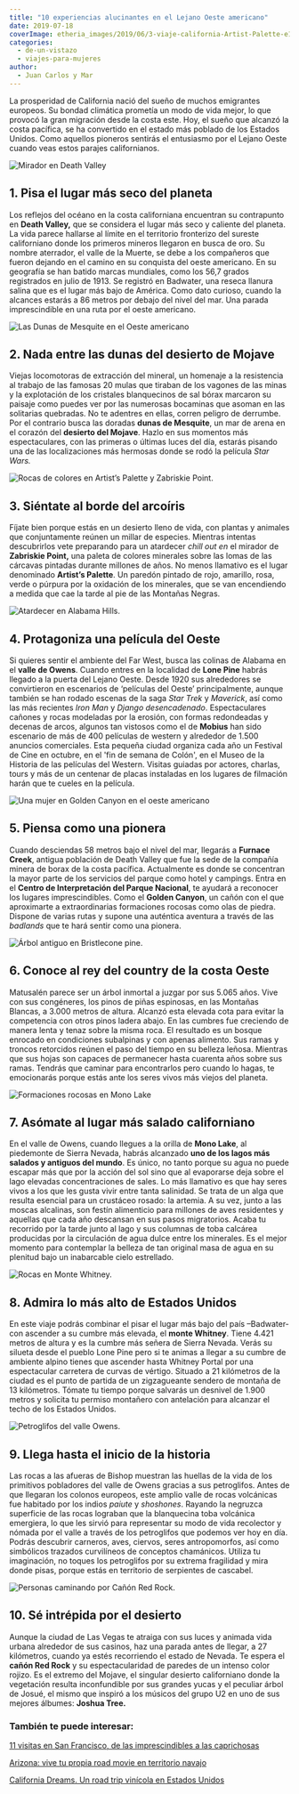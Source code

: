 ```yaml
---
title: "10 experiencias alucinantes en el Lejano Oeste americano"
date: 2019-07-18
coverImage: etheria_images/2019/06/3-viaje-california-Artist-Palette-e1562144658794.jpg
categories: 
  - de-un-vistazo
  - viajes-para-mujeres
author: 
  - Juan Carlos y Mar
---
```


La prosperidad de California nació del sueño de muchos emigrantes europeos. Su bondad 
climática prometía un modo de vida mejor, lo que provocó la gran migración desde la 
costa este. Hoy, el sueño que alcanzó la costa pacífica, se ha convertido en el estado 
más poblado de los Estados Unidos. Como aquellos pioneros sentirás el entusiasmo por el 
Lejano Oeste cuando veas estos parajes californianos. 

![Mirador en Death Valley](etheria_images/2019/06/1-viaje-california-death-valley-e1562143815966.jpg "Death Valley o valle de la Muerte.")

## 1\. Pisa el lugar más seco del planeta

Los reflejos del océano en la costa californiana encuentran su contrapunto en **Death 
Valley,** que se considera el lugar más seco y caliente del planeta. La vida parece 
hallarse al límite en el territorio fronterizo del sureste californiano donde los 
primeros mineros llegaron en busca de oro. Su nombre aterrador, el valle de la Muerte, 
se debe a los compañeros que fueron dejando en el camino en su conquista del oeste 
americano. En su geografía se han batido marcas mundiales, como los 56,7 grados 
registrados en julio de 1913. Se registró en Badwater, una reseca llanura salina que es 
el lugar más bajo de América. Como dato curioso, cuando la alcances estarás a 86 metros 
por debajo del nivel del mar. Una parada imprescindible en una ruta por el oeste 
americano. 

![Las Dunas de Mesquite en el Oeste americano](etheria_images/2019/06/2-viaje-california-dunas-mesquite-e1562144430370.jpg "Dunas Mesquite.")

## 2\. Nada entre las dunas del desierto de Mojave

Viejas locomotoras de extracción del mineral, un homenaje a la resistencia al trabajo de 
las famosas 20 mulas que tiraban de los vagones de las minas y la explotación de los 
cristales blanquecinos de sal bórax marcaron su paisaje como puedes ver por las 
numerosas bocaminas que asoman en las solitarias quebradas. No te adentres en ellas, 
corren peligro de derrumbe. Por el contrario busca las doradas **dunas de Mesquite**, un 
mar de arena en el corazón del **desierto del Mojave**. Hazlo en sus momentos más 
espectaculares, con las primeras o últimas luces del día, estarás pisando una de las 
localizaciones más hermosas donde se rodó la película _Star Wars._ 

![Rocas de colores en Artist’s Palette y Zabriskie Point.](etheria_images/2019/06/3-viaje-california-Artist-Palette-e1562144658794.jpg "Artist’s Palette y Zabriskie Point.")

## 3\. Siéntate al borde del arcoíris

Fíjate bien porque estás en un desierto lleno de vida, con plantas y animales que 
conjuntamente reúnen un millar de especies. Mientras intentas descubrirlos vete 
preparando para un atardecer _chill out en_ el mirador de **Zabriskie Point,** una 
paleta de colores minerales sobre las lomas de las cárcavas pintadas durante millones de 
años. No menos llamativo es el lugar denominado **Artist’s Palette**. Un paredón pintado 
de rojo, amarillo, rosa, verde o púrpura por la oxidación de los minerales, que se van 
encendiendo a medida que cae la tarde al pie de las Montañas Negras. 

![Atardecer en Alabama Hills.](etheria_images/2019/06/4-viaje-california-alabama-hill-peliculas-oeste-e1562144477460.jpg "Alabama Hills.")

## 4\. Protagoniza una película del Oeste

Si quieres sentir el ambiente del Far West, busca las colinas de Alabama en el **valle 
de Owens**. Cuando entres en la localidad de **Lone Pine** habrás llegado a la puerta 
del Lejano Oeste. Desde 1920 sus alrededores se convirtieron en escenarios de ‘películas 
del Oeste’ principalmente, aunque también se han rodado escenas de la saga _Star Trek_ y 
_Maverick_, así como las más recientes _Iron Man_ y _Django desencadenado_. 
Espectaculares cañones y rocas modeladas por la erosión, con formas redondeadas y 
decenas de arcos, algunos tan vistosos como el de **Mobius** han sido escenario de más 
de 400 películas de western y alrededor de 1.500 anuncios comerciales. Esta pequeña 
ciudad organiza cada año un Festival de Cine en octubre, en el 'fin de semana de Colón', 
en el Museo de la Historia de las películas del Western. Visitas guiadas por actores, 
charlas, tours y más de un centenar de placas instaladas en los lugares de filmación 
harán que te cueles en la película. 

![Una mujer en Golden Canyon en el oeste americano](etheria_images/2019/06/5-viaje-california-golden-canyon-e1562144497542.jpg "Golden Canyon.")

## 5\. Piensa como una pionera

Cuando desciendas 58 metros bajo el nivel del mar, llegarás a **Furnace Creek**, antigua 
población de Death Valley que fue la sede de la compañía minera de borax de la costa 
pacífica. Actualmente es donde se concentran la mayor parte de los servicios del parque 
como hotel y campings. Entra en el **Centro de Interpretación del Parque Nacional**, te 
ayudará a reconocer los lugares imprescindibles. Como el **Golden Canyon**, un cañón con 
el que aproximarte a extraordinarias formaciones rocosas como olas de piedra. Dispone de 
varias rutas y supone una auténtica aventura a través de las _badlands_ que te hará 
sentir como una pionera. 

![Árbol antiguo en Bristlecone pine.](etheria_images/2019/06/6-viaje-california-bristlecone-pine-e1562144517238.jpg "Bristlecone pine.")

## 6\. Conoce al rey del country de la costa Oeste

Matusalén parece ser un árbol inmortal a juzgar por sus 5.065 años. Vive con sus 
congéneres, los pinos de piñas espinosas, en las Montañas Blancas, a 3.000 metros de 
altura. Alcanzó esta elevada cota para evitar la competencia con otros pinos ladera 
abajo. En las cumbres fue creciendo de manera lenta y tenaz sobre la misma roca. El 
resultado es un bosque enrocado en condiciones subalpinas y con apenas alimento. Sus 
ramas y troncos retorcidos reúnen el paso del tiempo en su belleza leñosa. Mientras que 
sus hojas son capaces de permanecer hasta cuarenta años sobre sus ramas. Tendrás que 
caminar para encontrarlos pero cuando lo hagas, te emocionarás porque estás ante los 
seres vivos más viejos del planeta. 

![Formaciones rocosas en Mono Lake](etheria_images/2019/06/7-viaje-california-Mono-Lake-2-e1562144546976.jpg "Mono Lake.")

## 7\. Asómate al lugar más salado californiano

En el valle de Owens, cuando llegues a la orilla de **Mono Lake**, al piedemonte de 
Sierra Nevada, habrás alcanzado **uno de los lagos más salados y antiguos del mundo**. 
Es único, no tanto porque su agua no puede escapar más que por la acción del sol sino 
que al evaporarse deja sobre el lago elevadas concentraciones de sales. Lo más llamativo 
es que hay seres vivos a los que les gusta vivir entre tanta salinidad. Se trata de un 
alga que resulta esencial para un crustáceo rosado: la artemia. A su vez, junto a las 
moscas alcalinas, son festín alimenticio para millones de aves residentes y aquellas que 
cada año descansan en sus pasos migratorios. Acaba tu recorrido por la tarde junto al 
lago y sus columnas de toba calcárea producidas por la circulación de agua dulce entre 
los minerales. Es el mejor momento para contemplar la belleza de tan original masa de 
agua en su plenitud bajo un inabarcable cielo estrellado. 

![Rocas en Monte Whitney.](etheria_images/2019/06/8-viaje-california-monte-whitney-e1562144561935.jpg "Monte Whitney.")

## 8\. Admira lo más alto de Estados Unidos

En este viaje podrás combinar el pisar el lugar más bajo del país –Badwater- con 
ascender a su cumbre más elevada, el **monte Whitney**. Tiene 4.421 metros de altura y 
es la cumbre más señera de Sierra Nevada. Verás su silueta desde el pueblo Lone Pine 
pero si te animas a llegar a su cumbre de ambiente alpino tienes que ascender hasta 
Whitney Portal por una espectacular carretera de curvas de vértigo. Situado a 21 
kilómetros de la ciudad es el punto de partida de un zigzagueante sendero de montaña de 
13 kilómetros. Tómate tu tiempo porque salvarás un desnivel de 1.900 metros y solicita 
tu permiso montañero con antelación para alcanzar el techo de los Estados Unidos. 

![Petroglifos del valle Owens.](etheria_images/2019/06/9-viaje-california-petroglifos-valle-owens-e1562144582633.jpg "Petroglifos del valle Owens.")

## 9\. Llega hasta el inicio de la historia

Las rocas a las afueras de Bishop muestran las huellas de la vida de los primitivos 
pobladores del valle de Owens gracias a sus petroglifos. Antes de que llegaran los 
colonos europeos, este amplio valle de rocas volcánicas fue habitado por los indios 
_paiute_ y _shoshones_. Rayando la negruzca superficie de las rocas lograban que la 
blanquecina toba volcánica emergiera, lo que les sirvió para representar su modo de vida 
recolector y nómada por el valle a través de los petroglifos que podemos ver hoy en día. 
Podrás descubrir carneros, aves, ciervos, seres antropomorfos, así como simbólicos 
trazados curvilíneos de conceptos chamánicos. Utiliza tu imaginación, no toques los 
petroglifos por su extrema fragilidad y mira donde pisas, porque estás en territorio de 
serpientes de cascabel. 

![Personas caminando por Cañón Red Rock.](etheria_images/2019/06/10-viaje-california-las-vegas-canon-red-rock-e1562144607185.jpg "Cañón Red Rock.")

## 10\. Sé intrépida por el desierto

Aunque la ciudad de Las Vegas te atraiga con sus luces y animada vida urbana alrededor 
de sus casinos, haz una parada antes de llegar, a 27 kilómetros, cuando ya estés 
recorriendo el estado de Nevada. Te espera el **cañón Red Rock** y su espectacularidad 
de paredes de un intenso color rojizo. Es el extremo del Mojave, el singular desierto 
californiano donde la vegetación resulta inconfundible por sus grandes yucas y el 
peculiar árbol de Josué, el mismo que inspiró a los músicos del grupo U2 en uno de sus 
mejores álbumes: **Joshua Tree.** 

### También te puede interesar:

[11 visitas en San Francisco, de las imprescindibles a las 
caprichosas](https://etheriamagazine.com/2021/04/09/10-visitas-imprescindibles-en-san-francisco/) 

[Arizona: vive tu propia road movie en territorio 
navajo](https://etheriamagazine.com/2018/05/29/viaje-aventura-para-mujeres-en-arizona-usa/) 

[California Dreams. Un road trip vinícola en Estados 
Unidos](https://etheriamagazine.com/2020/01/06/ruta-enoturismo-con-amigas-california-napa-valley-sonoma/)
